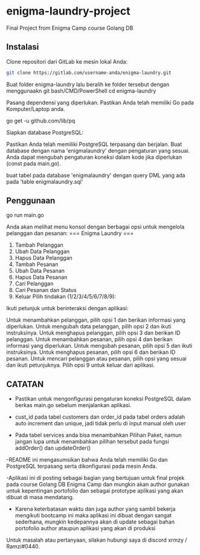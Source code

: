 # enigma-laundry-project

Final Project from Enigma Camp course Golang DB

## Instalasi

Clone repositori dari GitLab ke mesin lokal Anda:

```bash
git clone https://gitlab.com/username-anda/enigma-laundry.git
```

Buat folder enigma-laundry lalu beralih ke folder tersebut dengan menggunaakn git bash/CMD/PowerShell
cd enigma-laundry

Pasang dependensi yang diperlukan. Pastikan Anda telah memiliki Go pada Komputer/Laptop anda.

go get -u github.com/lib/pq

Siapkan database PostgreSQL:

Pastikan Anda telah memiliki PostgreSQL terpasang dan berjalan.
Buat database dengan nama 'enigmalaundry' dengan pengaturan yang sesuai. Anda dapat mengubah pengaturan koneksi dalam kode jika diperlukan (const pada main.go).

buat tabel pada database 'enigmalaundry' dengan query DML yang ada pada 'table enigmalaundry.sql'

## Penggunaan

go run main.go

Anda akan melihat menu konsol dengan berbagai opsi untuk mengelola pelanggan dan pesanan:
=== Enigma Laundry ===

1. Tambah Pelanggan
2. Ubah Data Pelanggan
3. Hapus Data Pelanggan
4. Tambah Pesanan
5. Ubah Data Pesanan
6. Hapus Data Pesanan
7. Cari Pelanggan
8. Cari Pesanan dan Status
9. Keluar
   Pilih tindakan (1/2/3/4/5/6/7/8/9):

Ikuti petunjuk untuk berinteraksi dengan aplikasi:

Untuk menambahkan pelanggan, pilih opsi 1 dan berikan informasi yang diperlukan.
Untuk mengubah data pelanggan, pilih opsi 2 dan ikuti instruksinya.
Untuk menghapus pelanggan, pilih opsi 3 dan berikan ID pelanggan.
Untuk menambahkan pesanan, pilih opsi 4 dan berikan informasi yang diperlukan.
Untuk mengubah pesanan, pilih opsi 5 dan ikuti instruksinya.
Untuk menghapus pesanan, pilih opsi 6 dan berikan ID pesanan.
Untuk mencari pelanggan atau pesanan, pilih opsi yang sesuai dan ikuti petunjuknya.
Pilih opsi 9 untuk keluar dari aplikasi.

## CATATAN

- Pastikan untuk mengonfigurasi pengaturan koneksi PostgreSQL dalam berkas main.go sebelum menjalankan aplikasi.

- cust_id pada tabel customers dan order_id pada tabel orders adalah auto increment dan unique, jadi tidak perlu di input manual oleh user

- Pada tabel services anda bisa menambahkan Pilihan Paket, namun jangan lupa untuk menambahkan pilihan tersebut pada fungsi addOrder() dan updateOrder()

-README ini mengasumsikan bahwa Anda telah memiliki Go dan PostgreSQL terpasang serta dikonfigurasi pada mesin Anda.

-Aplikasi ini di posting sebagai bagian yang bertujuan untuk final projek pada course Golang DB Enigma Camp dan mungkin akan author gunakan untuk kepentingan portofolio dan sebagai prototype aplikasi yang akan dibuat di masa mendatang.

- Karena keterbatasan waktu dan juga author yang sambil bekerja mengikuti bootcamp ini maka aplikasi ini dibuat dengan sangat sederhana, mungkin kedepannya akan di update sebagai bahan portofolio author ataupun aplikasi yang akan di produksi

Untuk masalah atau pertanyaan, silakan hubungi saya di discord xrmzy / Ramzi#0440.
